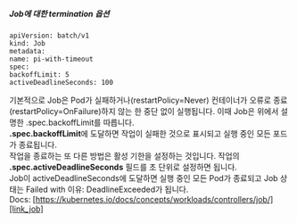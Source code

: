 ##### Job에 대한 termination 옵션
```
apiVersion: batch/v1   
kind: Job   
metadata:   
name: pi-with-timeout   
spec:   
backoffLimit: 5     
activeDeadlineSeconds: 100   
```

기본적으로 Job은 Pod가 실패하거나(restartPolicy=Never) 컨테이너가 오류로 종료(restartPolicy=OnFailure)하지 않는 한 중단 없이 실행됩니다. 이때 Job은 위에서 설명한 .spec.backoffLimit를 따릅니다.   
**.spec.backoffLimit**에 도달하면 작업이 실패한 것으로 표시되고 실행 중인 모든 포드가 종료됩니다.   
작업을 종료하는 또 다른 방법은 활성 기한을 설정하는 것입니다. 작업의 **.spec.activeDeadlineSeconds** 필드를 초 단위로 설정하면 됩니다.   
Job이 activeDeadlineSeconds에 도달하면 실행 중인 모든 Pod가 종료되고 Job 상태는 Failed with 이유: DeadlineExceeded가 됩니다.   
Docs: [https://kubernetes.io/docs/concepts/workloads/controllers/job/][link_job]

[link_job]: https://kubernetes.io/docs/concepts/workloads/controllers/job/
